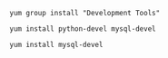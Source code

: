 

```shell
yum group install "Development Tools"

yum install python-devel mysql-devel

yum install mysql-devel
```




